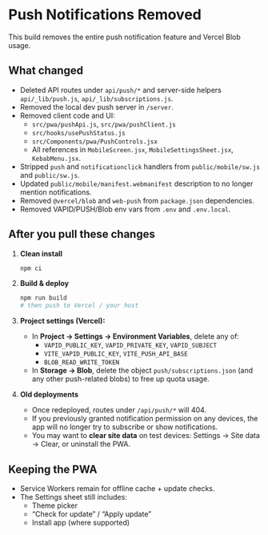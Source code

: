 # Push Notifications Removed

This build removes the entire push notification feature and Vercel Blob usage.

## What changed

- Deleted API routes under `api/push/*` and server-side helpers `api/_lib/push.js`, `api/_lib/subscriptions.js`.
- Removed the local dev push server in `/server`.
- Removed client code and UI:
  - `src/pwa/pushApi.js`, `src/pwa/pushClient.js`
  - `src/hooks/usePushStatus.js`
  - `src/Components/pwa/PushControls.jsx`
  - All references in `MobileScreen.jsx`, `MobileSettingsSheet.jsx`, `KebabMenu.jsx`.
- Stripped `push` and `notificationclick` handlers from `public/mobile/sw.js` and `public/sw.js`.
- Updated `public/mobile/manifest.webmanifest` description to no longer mention notifications.
- Removed `@vercel/blob` and `web-push` from `package.json` dependencies.
- Removed VAPID/PUSH/Blob env vars from `.env` and `.env.local`.

## After you pull these changes

1. **Clean install**  
   ```bash
   npm ci
   ```
2. **Build & deploy**  
   ```bash
   npm run build
   # then push to Vercel / your host
   ```

3. **Project settings (Vercel):**  
   - In **Project → Settings → Environment Variables**, delete any of:
     - `VAPID_PUBLIC_KEY`, `VAPID_PRIVATE_KEY`, `VAPID_SUBJECT`
     - `VITE_VAPID_PUBLIC_KEY`, `VITE_PUSH_API_BASE`
     - `BLOB_READ_WRITE_TOKEN`
   - In **Storage → Blob**, delete the object `push/subscriptions.json` (and any other push-related blobs) to free up quota usage.

4. **Old deployments**  
   - Once redeployed, routes under `/api/push/*` will 404.  
   - If you previously granted notification permission on any devices, the app will no longer try to subscribe or show notifications.  
   - You may want to **clear site data** on test devices: Settings → Site data → Clear, or uninstall the PWA.

## Keeping the PWA

- Service Workers remain for offline cache + update checks.
- The Settings sheet still includes:
  - Theme picker
  - “Check for update” / “Apply update”
  - Install app (where supported)
